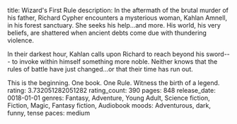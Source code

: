 title: Wizard's First Rule
description: In the aftermath of the brutal murder of his father, Richard Cypher encounters a mysterious woman, Kahlan Amnell, in his forest sanctuary. She seeks his help...and more. His world, his very beliefs, are shattered when ancient debts come due with thundering violence. 

In their darkest hour, Kahlan calls upon Richard to reach beyond his sword--- to invoke within himself something more noble. Neither knows that the rules of battle have just changed...or that their time has run out. 

This is the beginning. One book. One Rule. Witness the birth of a legend.
rating: 3.732051282051282
rating_count: 390
pages: 848
release_date: 0018-01-01
genres: Fantasy, Adventure, Young Adult, Science fiction, Fiction, Magic, Fantasy fiction, Audiobook
moods: Adventurous, dark, funny, tense
paces: medium